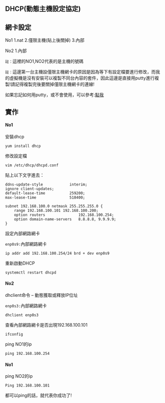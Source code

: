 ## DHCP(動態主機設定協定)
## 網卡設定
No1 1.nat 2.僅限主機(貼上後關掉) 3.內部

No2 1.內部

`註：`這裡的NO1,NO2代表的是主機的號碼

`註：`這邊第一台主機設僅限主機網卡的原因是因為等下有設定檔要進行修改，而我的虛擬機是沒有安裝可以複製不同台內容的套件，因此這邊是直接用putty進行複製!請記得複製完後要關掉僅限主機網卡的連線!

如果忘記如何用putty，或不會使用，可以參考:[點我](https://github.com/syuan0327/Linux-note/tree/master/%E9%80%A3%E4%B8%8Aputty)

## 實作
#### No1

安裝dhcp
```
yum install dhcp
```
修改設定檔
```
vim /etc/dhcp/dhcpd.conf
```
貼上以下文字進去：
```
ddns-update-style            interim;
ignore client-updates;
default-lease-time           259200;
max-lease-time               518400;

subnet 192.168.100.0 netmask 255.255.255.0 {
    range 192.168.100.101 192.168.100.200;
    option routers               192.168.100.254;
    option domain-name-servers   8.8.8.8, 9.9.9.9;
}
```
設定內部網路網卡

`enp0s9:`內部網路網卡
```
ip addr add 192.168.100.254/24 brd + dev enp0s9
```
重新啟動DHCP
```
systemctl restart dhcpd
```

#### No2
dhclient命令 – 動態獲取或釋放IP位址

`enp0s3:`內部網路網卡
```
dhclient enp0s3
```
查看內部網路網卡是否出現192.168.100.101
```
ifconfig  
```
ping NO1的ip
```
ping 192.168.100.254
```
#### No1
ping NO2的ip
```
Ping 192.168.100.101
```
都可以ping的話，就代表你成功了!
